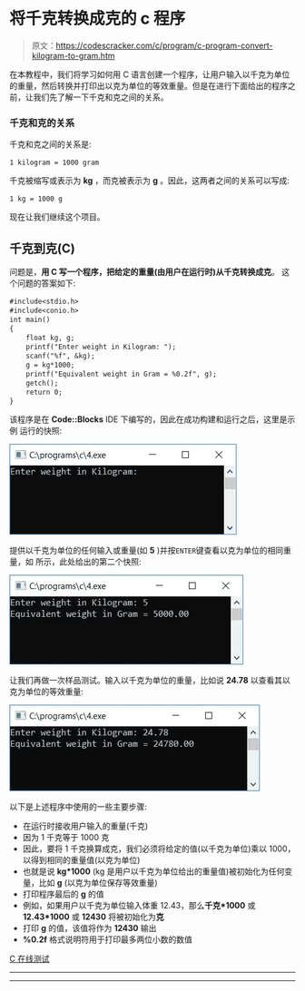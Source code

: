 # 将千克转换成克的 c 程序

> 原文：<https://codescracker.com/c/program/c-program-convert-kilogram-to-gram.htm>

在本教程中，我们将学习如何用 C 语言创建一个程序，让用户输入以千克为单位的重量，然后转换并打印出以克为单位的等效重量。但是在进行下面给出的程序之前，让我们先了解一下千克和克之间的关系。

### 千克和克的关系

千克和克之间的关系是:

```
1 kilogram = 1000 gram
```

千克被缩写或表示为 **kg** ，而克被表示为 **g** 。因此，这两者之间的关系可以写成:

```
1 kg = 1000 g
```

现在让我们继续这个项目。

## 千克到克(C)

问题是，**用 C 写一个程序，把给定的重量(由用户在运行时)从千克转换成克**。 这个问题的答案如下:

```
#include<stdio.h>
#include<conio.h>
int main()
{
    float kg, g;
    printf("Enter weight in Kilogram: ");
    scanf("%f", &kg);
    g = kg*1000;
    printf("Equivalent weight in Gram = %0.2f", g);
    getch();
    return 0;
}
```

该程序是在 **Code::Blocks** IDE 下编写的，因此在成功构建和运行之后，这里是示例 运行的快照:

![c program convert kilogram to gram](img/33a2c8b9da71fd105d3122c21f9e5956.png)

提供以千克为单位的任何输入或重量(如 **5** )并按`ENTER`键查看以克为单位的相同重量，如 所示，此处给出的第二个快照:

![convert kilogram to gram c](img/20d06ff0010714aeff319a5546f5043f.png)

让我们再做一次样品测试。输入以千克为单位的重量，比如说 **24.78** 以查看其以克为单位的等效重量:

![convert kilogram to gram program c](img/06a5213795171ce176d742b621608663.png)

以下是上述程序中使用的一些主要步骤:

*   在运行时接收用户输入的重量(千克)
*   因为 1 千克等于 1000 克
*   因此，要将 1 千克换算成克，我们必须将给定的值(以千克为单位)乘以 1000，以得到相同的重量值(以克为单位)
*   也就是说 **kg*1000** (kg 是用户以千克为单位给出的重量值)被初始化为任何变量，比如 **g** (以克为单位保存等效重量)
*   打印程序最后的 **g** 的值
*   例如，如果用户以千克为单位输入体重 12.43，那么**千克*1000** 或 **12.43*1000** 或 **12430** 将被初始化为**克**
*   打印 **g** 的值，该值将作为 **12430** 输出
*   **%0.2f** 格式说明符用于打印最多两位小数的数值

[C 在线测试](/exam/showtest.php?subid=2)

* * *

* * *